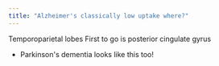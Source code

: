```yaml
---
title: "Alzheimer's classically low uptake where?"
---
```

Temporoparietal lobes
First to go is posterior cingulate gyrus

* Parkinson's dementia looks like this too!

